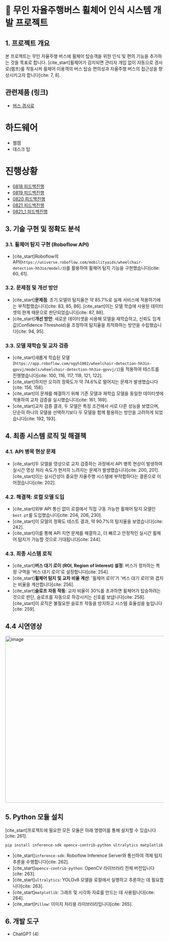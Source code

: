 # 🚌 무인 자율주행버스 휠체어 인식 시스템 개발 프로젝트

## 1\. 프로젝트 개요

본 프로젝트는 무인 자율주행 버스에 휠체어 탑승객을 위한 인식 및 편의 기능을 추가하는 것을 목표로 합니다. [cite\_start]휠체어가 감지되면 관리자 개입 없이 자동으로 경사로(램프)를 작동시켜 휠체어 이용객의 버스 탑승 편의성과 자율주행 버스의 접근성을 향상시키고자 합니다[cite: 7, 8].

## 관련제품 (링크)
- [버스 경사로](https://kr.made-in-china.com/co_czxinder/product_Disabled-Electric-Aluminum-Wheelchair-Ramp-for-Low-Floor-Bus-with-350kg-Loading-EWR-_eghirugng.html)
# 하드웨어
- 웹캠
- 데스크 탑 
# 진행상황
- [0818 피드백진행](/feedback/0818.md)
- [0819 피드백진행](/feedback/0819.md)
- [0820 피드백진행](/feedback/0820.md)
- [0821 피드백진행](/feedback/0821.md)
- [0821_1 피드백진행](/feedback/0821_1.md)

## 3\. 기술 구현 및 정확도 분석

### 3.1. 휠체어 탐지 구현 (Roboflow API)

  * [cite\_start]Roboflow의 API(`https://universe.roboflow.com/mobilityaids/wheelchair-detection-hh3io/model/3`)를 활용하여 휠체어 탐지 기능을 구현했습니다[cite: 60, 61].

### 3.2. 문제점 및 개선 방안

  * [cite\_start]**문제점**: 초기 모델의 탐지율은 약 85.7%로 실제 서비스에 적용하기에는 부적합했습니다[cite: 83, 85, 86]. [cite\_start]이는 모델 학습에 사용된 데이터셋의 한계 때문으로 판단되었습니다[cite: 87, 88].
  * [cite\_start]**개선 방안**: 새로운 데이터셋을 사용해 모델을 재학습하고, 신뢰도 임계값(Confidence Threshold)을 조정하여 탐지율을 최적화하는 방안을 수립했습니다[cite: 94, 95].

### 3.3. 모델 재학습 및 교차 검증

  * [cite\_start]새롭게 학습된 모델(`https://app.roboflow.com/ngyh1002/wheelchair-detection-hh3io-gpvvj/models/wheelchair-detection-hh3io-gpvvj/1`)을 적용하여 테스트를 진행했습니다[cite: 100, 116, 117, 118, 121, 122].
  * [cite\_start]하지만 오히려 정확도가 약 74.6%로 떨어지는 문제가 발생했습니다[cite: 156, 158].
  * [cite\_start]이 문제를 해결하기 위해 기존 모델과 재학습 모델을 동일한 데이터셋에 적용하여 교차 검증을 실시했습니다[cite: 161, 169].
  * [cite\_start]교차 검증 결과, 두 모델은 특정 조건에서 서로 다른 성능을 보였으며, 단순히 하나의 모델을 선택하기보다 두 모델을 함께 활용하는 방안을 고려하게 되었습니다[cite: 192, 193].

## 4\. 최종 시스템 로직 및 해결책

### 4.1. API 병목 현상 문제

  * [cite\_start]두 모델을 영상으로 교차 검증하는 과정에서 API 병목 현상이 발생하여 실시간 영상 처리 속도가 현저히 느려지는 문제가 발생했습니다[cite: 200, 201]. [cite\_start]이는 실시간성이 중요한 자율주행 시스템에 부적합하다는 결론으로 이어졌습니다[cite: 202].

### 4.2. 해결책: 로컬 모델 도입

  * [cite\_start]외부 API 통신 없이 로컬에서 직접 구동 가능한 휠체어 탐지 모델인 `best.pt`를 도입했습니다[cite: 204, 206, 230].
  * [cite\_start]이 모델의 정확도 테스트 결과, 약 90.7%의 탐지율을 보였습니다[cite: 242].
  * [cite\_start]이를 통해 API 지연 문제를 해결하고, 더 빠르고 안정적인 실시간 휠체어 탐지가 가능할 것으로 기대됩니다[cite: 244].

### 4.3. 최종 시스템 로직

  * [cite\_start]**버스 대기 로이 (ROI, Region of Interest) 설정**: 버스가 정차하는 특정 구역을 '버스 대기 로이'로 설정합니다[cite: 254].
  * [cite\_start]**휠체어 탐지 및 교차 비율 계산**: '휠체어 로이'가 '버스 대기 로이'와 겹치는 비율을 계산합니다[cite: 256].
  * [cite\_start]**슬로프 자동 작동**: 교차 비율이 30%를 초과하면 휠체어가 탑승하려는 것으로 판단, 슬로프를 자동으로 하강시키는 신호를 보냅니다[cite: 258]. [cite\_start]이 로직은 불필요한 슬로프 작동을 방지하고 시스템 효율성을 높입니다[cite: 259].

## 4.4 시연영상
<img width="940" height="529" alt="image" src="https://github.com/user-attachments/assets/951e0d4b-7ec6-432f-81b0-64815db578f8" />


## 5\. Python 모듈 설치

[cite\_start]프로젝트에 필요한 모든 모듈은 아래 명령어를 통해 설치할 수 있습니다[cite: 261].

```bash
pip install inference-sdk opencv-contrib-python ultralytics matplotlib Pillow
```

  * [cite\_start]`inference-sdk`: Roboflow Inference Server와 통신하여 객체 탐지 추론을 수행합니다[cite: 262].
  * [cite\_start]`opencv-contrib-python`: OpenCV 라이브러리 전체 버전입니다[cite: 263].
  * [cite\_start]`ultralytics`: YOLOv8 모델을 로컬에서 실행하고 추론하는 데 필요합니다[cite: 263].
  * [cite\_start]`matplotlib`: 그래프 및 시각화 자료를 만드는 데 사용됩니다[cite: 264].
  * [cite\_start]`Pillow`: 이미지 처리용 라이브러리입니다[cite: 265].

## 6\. 개발 도구

  * ChatGPT (4)
